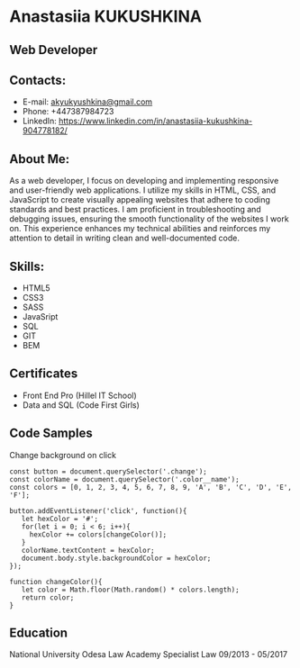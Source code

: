 # Anastasiia KUKUSHKINA
## Web Developer

## Contacts:

- E-mail: <akyukyushkina@gmail.com>
- Phone: +447387984723
- LinkedIn: <https://www.linkedin.com/in/anastasiia-kukushkina-904778182/>

## About Me:

As a web developer, I focus on developing and implementing responsive and user-friendly web applications. I utilize my skills in HTML, CSS, and
JavaScript to create visually appealing websites that adhere to coding standards and best practices. I am proficient in troubleshooting and debugging
issues, ensuring the smooth functionality of the websites I work on. This experience enhances my technical abilities and reinforces my attention to
detail in writing clean and well-documented code. 

## Skills:

- HTML5
- CSS3
- SASS
- JavaSript
- SQL
- GIT
- BEM

## Certificates

- Front End Pro (Hillel IT School)
- Data and SQL (Code First Girls)


## Code Samples

Change background on click

```
const button = document.querySelector('.change');
const colorName = document.querySelector('.color__name');
const colors = [0, 1, 2, 3, 4, 5, 6, 7, 8, 9, 'A', 'B', 'C', 'D', 'E', 'F'];

button.addEventListener('click', function(){
   let hexColor = '#';
   for(let i = 0; i < 6; i++){
     hexColor += colors[changeColor()];
   }
   colorName.textContent = hexColor;
   document.body.style.backgroundColor = hexColor;
});

function changeColor(){
   let color = Math.floor(Math.random() * colors.length);
   return color;
}

```

## Education

National University Odesa Law Academy
Specialist
Law
09/2013 - 05/2017
